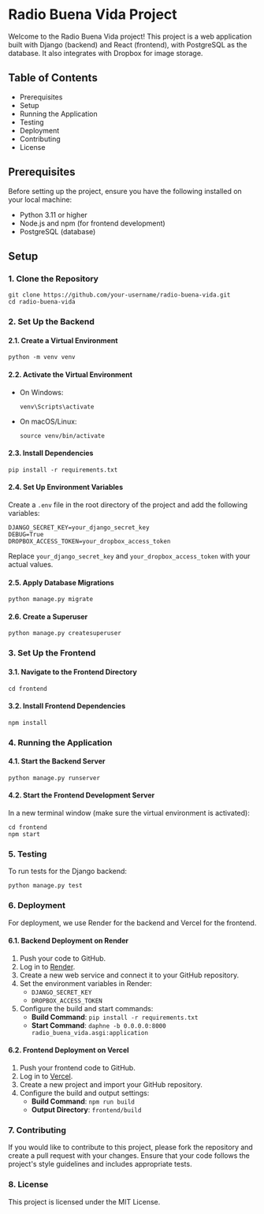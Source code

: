 
# Radio Buena Vida Project

Welcome to the Radio Buena Vida project! This project is a web application built with Django (backend) and React (frontend), with PostgreSQL as the database. It also integrates with Dropbox for image storage.

## Table of Contents

- Prerequisites
- Setup
- Running the Application
- Testing
- Deployment
- Contributing
- License

## Prerequisites

Before setting up the project, ensure you have the following installed on your local machine:

- Python 3.11 or higher
- Node.js and npm (for frontend development)
- PostgreSQL (database)

## Setup

### 1. Clone the Repository

```
git clone https://github.com/your-username/radio-buena-vida.git
cd radio-buena-vida
```

### 2. Set Up the Backend

#### 2.1. Create a Virtual Environment

```
python -m venv venv
```

#### 2.2. Activate the Virtual Environment

- On Windows:
  ```
  venv\Scripts\activate
  ```

- On macOS/Linux:
  ```
  source venv/bin/activate
  ```

#### 2.3. Install Dependencies

```
pip install -r requirements.txt
```

#### 2.4. Set Up Environment Variables

Create a `.env` file in the root directory of the project and add the following variables:

```
DJANGO_SECRET_KEY=your_django_secret_key
DEBUG=True
DROPBOX_ACCESS_TOKEN=your_dropbox_access_token
```

Replace `your_django_secret_key` and `your_dropbox_access_token` with your actual values.

#### 2.5. Apply Database Migrations

```
python manage.py migrate
```

#### 2.6. Create a Superuser

```
python manage.py createsuperuser
```

### 3. Set Up the Frontend

#### 3.1. Navigate to the Frontend Directory

```
cd frontend
```

#### 3.2. Install Frontend Dependencies

```
npm install
```

### 4. Running the Application

#### 4.1. Start the Backend Server

```
python manage.py runserver
```

#### 4.2. Start the Frontend Development Server

In a new terminal window (make sure the virtual environment is activated):

```
cd frontend
npm start
```

### 5. Testing

To run tests for the Django backend:

```
python manage.py test
```

### 6. Deployment

For deployment, we use Render for the backend and Vercel for the frontend.

#### 6.1. Backend Deployment on Render

1. Push your code to GitHub.
2. Log in to [Render](https://render.com).
3. Create a new web service and connect it to your GitHub repository.
4. Set the environment variables in Render:
   - `DJANGO_SECRET_KEY`
   - `DROPBOX_ACCESS_TOKEN`
5. Configure the build and start commands:
   - **Build Command**: `pip install -r requirements.txt`
   - **Start Command**: `daphne -b 0.0.0.0:8000 radio_buena_vida.asgi:application`

#### 6.2. Frontend Deployment on Vercel

1. Push your frontend code to GitHub.
2. Log in to [Vercel](https://vercel.com).
3. Create a new project and import your GitHub repository.
4. Configure the build and output settings:
   - **Build Command**: `npm run build`
   - **Output Directory**: `frontend/build`

### 7. Contributing

If you would like to contribute to this project, please fork the repository and create a pull request with your changes. Ensure that your code follows the project's style guidelines and includes appropriate tests.

### 8. License

This project is licensed under the MIT License.

